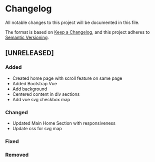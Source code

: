 # Changelog
All notable changes to this project will be documented in this file.

The format is based on [Keep a Changelog](https://keepachangelog.com/en/1.0.0/),
and this project adheres to [Semantic Versioning](https://semver.org/spec/v2.0.0.html).

## [UNRELEASED]
### Added
- Created home page with scroll feature on same page
- Added Bootstrap Vue
- Add background
- Centered content in div sections
- Add vue svg checkbox map

### Changed
- Updated Main Home Section with responsiveness
- Update css for svg map 

### Fixed

### Removed